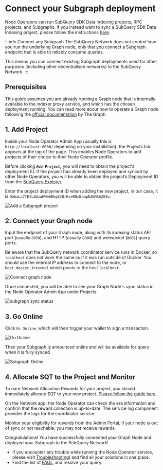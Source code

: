 # Connect your Subgraph deployment

Node Operators can run SubQuery SDK Data Indexing projects, RPC projects, and Subgraphs. If you instead want to sync a SubQuery SDK Data Indexing project, please follow the instructions [here](./index-project.md).

:::info Connect any Subgraph
The SubQuery Network does not control how you run the underlying Graph node, only that you connect a Subgraph endpoint that is able to reliably consume queries.

This means you can connect existing Subgraph deployments used for other purposes (including other decentralised networks) to the SubQuery Network.
:::

## Prerequisites

This guide assumes you are already running a Graph node that is internally available to the indexer proxy service, and which has the chosen deployment running. You can read more about how to operate a Graph node following the [official documentation](https://thegraph.com/docs/en/operating-graph-node/) by The Graph.

## 1. Add Project

Inside your Node Operator Admin App (usually this is `http://localhost:8000/` depending on your installation), the Projects tab appears at the top of the page. This enables Node Operators to add projects of their choice to their Node Operator profile.

Before clicking **`Add Project`,** you will need to obtain the project's deployment ID. If the project has already been deployed and synced by other Node Operators, you will be able to obtain the project’s Deployment ID from the [SubQuery Explorer](https://app.subquery.network/explorer/home).

Enter the project deployment ID when adding the new project, in our case, it is `QmbaLc7fEfLGUioKWehRhq838rRzeR8cBoapNJWNSAZE8u`.

![Add a Subgraph project](/assets/img/network/subgraph_project_add.png)

## 2. Connect your Graph node

Input the endpoint of your Graph node, along with its indexing status API port (usually `8030`), and HTTP (usually `8000`) and websocket (`8001`) query ports.

Be aware that the SubQuery network coordinator service runs in Docker, so `localhost` does not work the same as if it was run outside of Docker. You should use the internal IP address to connect to the node, or `host.docker.internal` which points to the host `localhost`.

![Connect graph node](/assets/img/network/subgraph_connect_node.png)

Once connected, you will be able to see your Graph Node's sync status in the Node Operator Admin App under Projects

![subgraph sync status](/assets/img/network/subgraph_sync_status.png)

## 3. Go Online

Click `Go Online`, which will then trigger your wallet to sign a transaction. 

![Go Online](/assets/img/network/subgraph_go_online.png)

Then your Subgraph is announced online and will be available for query when it is fully synced

![Subgraph Online](/assets/img/network/subgraph_online.png)

## 4. Allocate SQT to the Project and Monitor

To earn Network Allocation Rewards for your project, you should immediately allocate SQT to your new project. [Please follow the guide here](../stake.md#allocating-stake).

On the Network app, the Node Operator can check the era information and confirm that the reward collection is up-to-date. The service log component provides the logs for the coordinator service.

Monitor your eligibility for rewards from the Admin Portal, if your node is out of sync or not reachable, you may not receive rewards.

Congratulations! You have successfully connected your Graph Node and deployed your Subgraph to the SubQuery Network!

- If you encounter any trouble while running the Node Operator service, please visit [Troubleshooting](../setup/troubleshooting.md)) and find all your solutions in one place.
- Find the list of [FAQs](../setup/faq.md), and resolve your query.
